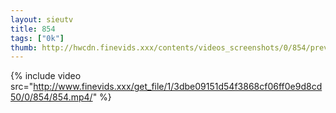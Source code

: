 ```yaml
--- 
layout: sieutv
title: 854
tags: ["0k"]
thumb: http://hwcdn.finevids.xxx/contents/videos_screenshots/0/854/preview.mp4.jpg
---
```

{% include video src="http://www.finevids.xxx/get_file/1/3dbe09151d54f3868cf06ff0e9d8cd50/0/854/854.mp4/" %} 

